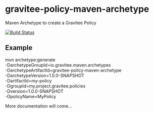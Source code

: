 # gravitee-policy-maven-archetype
Maven Archetype to create a Gravitee Policy

[![Build Status](http://build.gravitee.io/jenkins/buildStatus/icon?job=gravitee-policy-maven-archetype)](http://build.gravitee.io/jenkins/job/gravitee-policy-maven-archetype/)

## Example
mvn archetype:generate \
    -DarchetypeGroupId=io.gravitee.maven.archetypes\
    -DarchetypeArtifactId=gravitee-policy-maven-archetype\
    -DarchetypeVersion=1.0.0-SNAPSHOT\
    -DartifactId=my-policy\
    -DgroupId=my.project.gravitee.policies\
    -Dversion=1.0.0-SNAPSHOT\
    -DpolicyName=MyPolicy

More documentation will come...